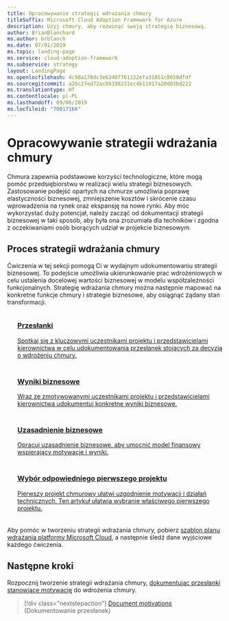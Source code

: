 ```yaml
---
title: Opracowywanie strategii wdrażania chmury
titleSuffix: Microsoft Cloud Adoption Framework for Azure
description: Użyj chmury, aby rozwinąć swoją strategię biznesową.
author: BrianBlanchard
ms.author: brblanch
ms.date: 07/01/2019
ms.topic: landing-page
ms.service: cloud-adoption-framework
ms.subservice: strategy
layout: LandingPage
ms.openlocfilehash: 4c98a170dc3e63407701122efa31851c8650dfdf
ms.sourcegitcommit: a26c27ed72ac89198231ec4b11917a20d03bd222
ms.translationtype: HT
ms.contentlocale: pl-PL
ms.lasthandoff: 09/06/2019
ms.locfileid: "70817166"
---
```

<!-- markdownlint-disable MD026 -->

# <a name="develop-a-cloud-adoption-strategy"></a>Opracowywanie strategii wdrażania chmury

Chmura zapewnia podstawowe korzyści technologiczne, które mogą pomóc przedsiębiorstwu w realizacji wielu strategii biznesowych. Zastosowanie podejść opartych na chmurze umożliwia poprawę elastyczności biznesowej, zmniejszenie kosztów i skrócenie czasu wprowadzenia na rynek oraz ekspansję na nowe rynki. Aby móc wykorzystać duży potencjał, należy zacząć od dokumentacji strategii biznesowej w taki sposób, aby była ona zrozumiała dla techników i zgodna z oczekiwaniami osób biorących udział w projekcie biznesowym.

## <a name="cloud-adoption-strategy-process"></a>Proces strategii wdrażania chmury

Ćwiczenia w tej sekcji pomogą Ci w wydajnym udokumentowaniu strategii biznesowej. To podejście umożliwia ukierunkowanie prac wdrożeniowych w celu ustalenia docelowej wartości biznesowej w modelu współzależności funkcjonalnych. Strategię wdrażania chmury można następnie mapować na konkretne funkcje chmury i strategie biznesowe, aby osiągnąć żądany stan transformacji.

<!--markdownlint-disable MD033 -->

<ul class="panelContent cardsF">
    <li style="display: flex; flex-direction: column;">
        <a href="./motivations-why-are-we-moving-to-the-cloud.md">
            <div class="cardSize">
                <div class="cardPadding" style="padding-bottom:10px;">
                    <div class="card" style="padding-bottom:10px;">
                        <div class="cardImageOuter">
                            <div class="cardImage">
                                <img alt="" src="../_images/icons/1.png" data-linktype="external">
                            </div>
                        </div>
                        <div class="cardText" style="padding-left:0px;">
                            <h3>Przesłanki</h3>
Spotkaj się z kluczowymi uczestnikami projektu i przedstawicielami kierownictwa w celu udokumentowania przesłanek stojących za decyzją o wdrożeniu chmury.
                        </div>
                    </div>
                </div>
            </div>
        </a>
    </li>
    <li style="display: flex; flex-direction: column;">
        <a href="./business-outcomes/index.md">
            <div class="cardSize">
                <div class="cardPadding" style="padding-bottom:10px;">
                    <div class="card" style="padding-bottom:10px;">
                        <div class="cardImageOuter">
                            <div class="cardImage">
                                <img alt="" src="../_images/icons/2.png" data-linktype="external">
                            </div>
                        </div>
                        <div class="cardText" style="padding-left:0px;">
                            <h3>Wyniki biznesowe</h3>
Wraz ze zmotywowanymi uczestnikami projektu i przedstawicielami kierownictwa udokumentuj konkretne wyniki biznesowe.
                        </div>
                    </div>
                </div>
            </div>
        </a>
    </li>
    <li style="display: flex; flex-direction: column;">
        <a href="./cloud-migration-business-case.md">
            <div class="cardSize">
                <div class="cardPadding" style="padding-bottom:10px;">
                    <div class="card" style="padding-bottom:10px;">
                        <div class="cardImageOuter">
                            <div class="cardImage">
                                <img alt="" src="../_images/icons/3.png" data-linktype="external">
                            </div>
                        </div>
                        <div class="cardText" style="padding-left:0px;">
                            <h3>Uzasadnienie biznesowe</h3>
Opracuj uzasadnienie biznesowe, aby umocnić model finansowy wspierający motywacje i wyniki.
                        </div>
                    </div>
                </div>
            </div>
        </a>
    </li>
    <li style="display: flex; flex-direction: column;">
        <a href="./first-adoption-project.md">
            <div class="cardSize">
                <div class="cardPadding" style="padding-bottom:10px;">
                    <div class="card" style="padding-bottom:10px;">
                        <div class="cardImageOuter">
                            <div class="cardImage">
                                <img alt="" src="../_images/icons/4.png" data-linktype="external">
                            </div>
                        </div>
                        <div class="cardText" style="padding-left:0px;">
                            <h3>Wybór odpowiedniego pierwszego projektu</h3>
Pierwszy projekt chmurowy ułatwi uzgodnienie motywacji i działań technicznych. Ten artykuł ułatwia wybranie właściwego pierwszego projektu.
                        </div>
                    </div>
                </div>
            </div>
        </a>
    </li>
</ul>

Aby pomóc w tworzeniu strategii wdrażania chmury, pobierz [szablon planu wdrażania platformy Microsoft Cloud](https://archcenter.blob.core.windows.net/cdn/fusion/readiness/Microsoft-Cloud-Adoption-Framework-Strategy-and-Plan-Template.docx), a następnie śledź dane wyjściowe każdego ćwiczenia.

## <a name="next-steps"></a>Następne kroki

Rozpocznij tworzenie strategii wdrażania chmury, [dokumentując przesłanki stanowiące motywację](./motivations-why-are-we-moving-to-the-cloud.md) do wdrożenia chmury.

> [!div class="nextstepaction"]
> [Document motivations](./motivations-why-are-we-moving-to-the-cloud.md) (Dokumentowanie przesłanek)
